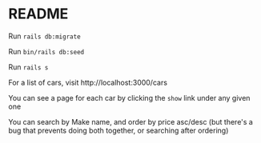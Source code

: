 # README

Run `rails db:migrate`

Run `bin/rails db:seed`

Run `rails s`

For a list of cars, visit http://localhost:3000/cars

You can see a page for each car by clicking the `show` link under any given one

You can search by Make name, and order by price asc/desc (but there's a bug that prevents doing both together, or searching after ordering)
